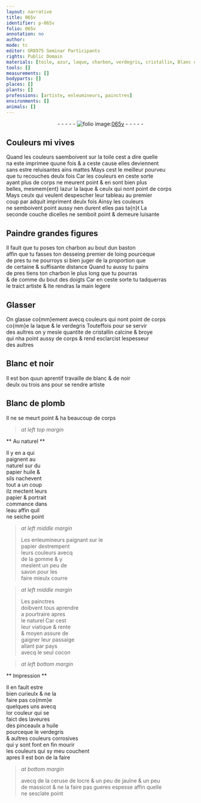 ```yaml
---
layout: narrative
title: 065v
identifier: p-065v
folio: 065v
annotation: no
author:
mode: tc
editor: GR8975 Seminar Participants
rights: Public Domain
materials: [toile, azur, laque, charbon, verdegris, cristallin, Blanc de plomb, papier, huile, eau, gomme, savon, cocon, or, ceruse, ocre & un peu de jaulne, massicot]
tools: []
measurements: []
bodyparts: []
places: []
plants: []
professions: [artiste, enleumineurs, painctres]
environments: []
animals: []
---
```


<div class="folio" align="center">- - - - - <a href="http://gallica.bnf.fr/ark:/12148/btv1b10500001g/f136.image" target="_blank"><img src="https://cu-mkp.github.io/2017-workshop-edition/assets/photo-icon.png" alt="folio image: " style="display:inline-block; margin-bottom:-3px;"/>065v</a> - - - - - </div>  
  

## Couleurs mi vives

 
Quand les couleurs s<span class="del">a</span>emboivent sur la <span class="m">toile</span> cest a dire quelle<br/> na este imprimee quune fois & a ceste cause elles deviennent<br/> sans <span class="add">estre</span> reluisantes ains mattes Mays cest le meilleur pourveu<br/> que tu recouches deulx fois Car les couleurs en ceste sorte<br/> ayant plus de corps ne meurent point & en sont bien plus<br/> belles, mesmem{ent} l<span class="m">azur</span> la <span class="m">laque</span> & ceulx qui nont point de corps<br/> Mays ceulx qui veulent despescher leur tableau au premier<br/> coup par adquit impriment deulx fois Ainsy les couleurs<br/> ne semboivent point aussy nen durent elles pas ta{n}t La<br/> seconde couche dicelles ne semboit point & demeure luisante
 
 
  

## Paindre grandes figures

 
Il fault que tu poses ton <span class="m">charbon</span> au bout dun baston<br/> affin que tu fasses ton desseing premier de loing pourceque<br/> de pres tu ne pourroys si bien juger de la proportion que<br/> de certaine & suffisante distance Quand <span class="del">tu</span> aussy tu pains<br/> de pres tiens ton <span class="m">charbon</span> le plus long que tu pourras<br/> & <span class="del">de</span> comme du bout des doigts Car en ceste sorte tu tadquerras<br/> le traict <span class="pro">artiste</span> & <span class="del">l</span>te rendras la main legere
 
 
  

## Glasser

 
On glasse co{mm}ement avecq couleurs qui nont point de corps<br/> co{mm}e la <span class="m">laque</span> & le <span class="m">verdegris</span> Touteffois pour se servir<br/> des aultres on y mesle quantite de <span class="m">cristallin</span> calcine & broye<br/> qui nha point aussy de corps & <span class="del">rend</span> esclarcist lespesseur<br/> des aultres
 
 
  

## Blanc et noir

 
Il est bon quun aprentif travaille de blanc & de noir<br/> deulx ou trois ans pour se rendre <span class="pro">artiste</span>
 
 
  

## <span class="m">Blanc de plomb</span>

 
Il ne se meurt point & ha beaucoup de corps
 
 
> *at left top margin*
> 
> 
>    

** Au naturel **

 
Il y en a qui<br/> paignent au<br/> naturel sur du<br/> <span class="m">papier</span> <span class="m">huile</span> &<br/> sils nachevent<br/> tout a un coup<br/> ilz mectent leurs<br/> <span class="m">papier</span> & portrait<br/> commance dans<br/> l<span class="m">eau</span> affin quil<br/> ne seiche point
 
> *at left middle margin*
> 
> 
>   Les <span class="pro">enleumineurs</span> paignant sur le<br/> <span class="m">papier</span> destrempent<br/> leurs couleurs avecq<br/> de la <span class="m">gomme</span> & y<br/> meslent un peu de<br/> <span class="m">savon</span> pour les<br/> faire mieulx courre
 
> *at left middle margin*
> 
> 
>   Les <span class="pro">painctres</span><br/> doibvent tous aprendre<br/> a pourtraire apres<br/> le naturel Car cest<br/> leur viatique & rente<br/> & moyen assure de<br/> gaigner leur passaige<br/> allant par pays<br/> avecq le seul <span class="m">cocon</span> 
 
 
> *at left bottom margin*
> 
> 
>    

** Impression **

 
Il en fault estre<br/> bien curieulx & ne la<br/> faire pas co{mm}e<br/> quelques uns avecq<br/> l<span class="m">or</span> couleur qui se<br/> faict des laveures<br/> des pinceaulx a <span class="m">huile</span><br/> pourceque le <span class="m">verdegris</span><br/> & aultres couleurs corrosives<br/> qui y sont font en fin mourir<br/> les couleurs qui sy <span class="del">meu</span> couchent<br/> apres Il est bon de la faire
 
> *at bottom margin*
> 
> 
>   avecq de la <span class="m">ceruse</span> de l<span class="m">ocre <span class="del">& un peu de</span> jaulne</span> & un peu<br/> de <span class="m">massicot</span> & ne la faire pas gueres espesse affin quelle<br/> ne sesclate point
 
